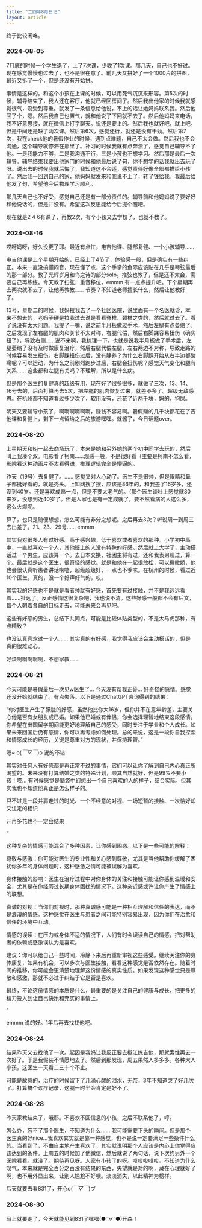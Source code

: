 ```yaml
---
title: "二四年8月日记"
layout: article
---
```



终于比较闲咯。

### 2024-08-05

7月底的时候一个学生退了，上了7次课，少收了1次课。那几天，自己也不好过。现在感觉慢慢也过去了，也不是很在意了。前几天又拼好了一个1000片的拼图，最近又拆了一个，但是还没有开始拼。

事情是这样的。和这个小孩在上课的时候，可以用死气沉沉来形容。第5次的时候，辅导结束了，我人还在客厅，他就已经回房间了。然后我出他家的时候我就感觉很气，没受到尊重。就发了一条信息给他说，不上的话让她妈妈联系我。然后他回了个，嗯。然后我自己也置气，就和他说了下回就不去了。然后他妈妈来电话，我不好意思接，就在微信上打字聊天。说还是要上的。然后我也就好吧，就上吧。但是中间还是缺了两次课。然后第6次，感觉还行，就还是没有干劲。然后第7次，我在check他的暑假作业的时候，遇到点难题，自己不太会做。然后我也不会沟通，这个辅导就停滞在那里了。补习的时候我就有点奔溃了，感觉自己辅导不了他。一是我能力不够，二是我沟通不行，三是小孩也不想学习。然后那是最后一次辅导。辅导结束我要出他家门的时候和他最后说了句，你不想学的话我就出去玩了呀。说出去的时候我就后悔了，我知道这不合适，感觉责任好像全部都推给小孩了。然后我一回到自己的家，他妈妈就发来和我说不上了，转了钱给我。我最后给他发了句，希望他今后物理学习顺利。

那几天自己也不好受，感觉自己还是有一部分责任的。辅导前和他妈妈说了要好好和他说话的，但是并没有。希望这次反思能给今后提个醒吧。

现在就是2 4 6有课了，再教2次，有个小孩又去学校了，也就不教了。

### 2024-08-16

哎呀妈呀，好久没更了耶。最近有点忙，电吉他课、腿部复健、一个小孩辅导……

电吉他课是上个星期开始的，已经上了4节了，体验感一般，但是确实有一些纠正。本来一直没搞懂闷音，现在懂了点，这个手掌的鱼际应该贴在几乎是琴弦最后的那一部分。教了光辉岁月和鸟之诗的部分solo。推弦也教了，但是还不太会，需要自己再练练。今天教了扫弦，重音移位，emmm 有一点点提升吧。下个星期再去两次就不去了，让他再教教…… 节奏？不知道老师擅长什么，然后让他教好了。

13号，星期二的时候，我妈拉我去了一个社区医院，说里面有一个名医就诊，本来不想去的，老妈子硬是拉我过去说是看看脊椎、颈椎之类的，然后就过去了。看了说没有太大问题。我提了一嘴，说之前半月板做过手术，然后左腿有点萎缩了。之后发现了左右腿的肌肉和关节不太对称，右腿代偿，然后右脚踝容易扭伤（确实扭了），导致右侧……说不来啊，我梳理一下。也就是说我半月板做了手术后，左腿萎缩了没有及时做康复治疗，然后右腿代偿左腿，左右两边不对称，导致走路的时候容易发生扭伤。右脚踝扭伤过后，没有静养？为什么右脚踝开始从右半边都酸痛呢？可以运动，为什么之前剧烈跑步过后，右腿会扭伤呢？感觉天气变化和腿有关系…… 这些都和左腿有关吗？不理解，所以是什么病。

但是那个医生的复健真的超级有用，现在好了很多很多，就做了三次，13、14、16号去的，后面打算再去5次，把左腿的肌肉恢复过来，就差不多了。超级无敌感恩。在杭州都不知道看过多少次了，软用没有，还花了近两千块，妈的，狗屎。

明天又要辅导小孩了，啊啊啊啊啊啊，赚钱不容易啊。暑假赚的几千块都花在了吉他课和复健上，剩下一点留给之后的旅游嘿嘿。就酱了，今日话题over。


### 2024-08-20

上星期天和lsj一起去商场玩了，本来是她和另外她的两个初中同学去玩的，然后叫上我凑个双。电影看了柯南……观感一般，不是很好看（主要是柯南不怎么看，影院看这种动画片不太看得进，推理逻辑完全是懵逼的。

昨天（19号）去复健了。…… 感觉又对人心动了。医生不是很帅，但是眼睛和鼻子都挺好看的，就是秃头。上知网搜了搜，应该是86年的，和我差了16岁多，还没到40岁。还是喜欢成熟一点，但是不要太老气的。（那个医生谈吐上感觉就30来岁，没想到近40岁了。但是人家也是有一定成就了，要不然看病的人这么多，这么火爆呢。

算了，也只是随便想想，怎么可能有非分之想呢。之后再去3次？听说周一到周三去出差了。21、23、29号…… emmm 

其实我对很多人有过好感。高于感兴趣，低于喜欢或者喜欢的那种。小学初中高中，一直就喜欢一个人，其他班上的人没有特殊的好感。然后就上大学了，主动搭话过一个男生，应该算一个。去日本交换，社团主将有过，还和我表弟聊过，算一个。最后就是这个医生，很奇怪的感觉。就是和他在一起很放松，可以撒撒娇，他也会很认真听患者讲话唠嗑，超级超级好，一点也不爹味。在杭州的时候，看过近10个医生，真的，没一个好声好气的，哎。

其实我的好感也不是就是看者帅就有好感，首先要有过接触，并不是我远远看着……扯远了。反正感情这很复杂吧，我也说不清。这些好感一般都不会有后文，每个人朝着各自的目标走去，可能未来会再见吧。

这些有好感的男生，总结下共同点，可能是比较体贴类型的，不是太马虎那种，有点精致？

也没认真喜欢过一个人…… 其实真的有好感，我觉得我应该会主动搭话的，但是真的很难动心。

好烦啊啊啊啊啊，不想家教…… 

### 2024-08-21

今天可能是暑假最后一次见w医生了… 今天没有帮我正骨… 好奇怪的感情。感觉还没开始就结束了。有点失落。以下是通过ChatGPT咨询得到的结果：

“你对医生产生了朦胧的好感，虽然他比你大16岁，但你并不在意年龄差，主要关心他是否有女朋友或已婚。如果他已婚或有伴侣，你会选择理智地结束这段感情。你希望在出国留学期间能更好地理解自己的感受，同时专注于学业和个人成长。如果未来回国后仍有感情，你可以再考虑如何处理。总的来说，这是一段你自我探索和情感成长的经历，关键是尊重对方的现状，并保持理智。”

嗯~ o(*￣▽￣*)o 说的不错

其实对任何人有好感都是再正常不过的事情，它们可以让你了解到自己内心真正所渴望的。未来没有打算结婚之类的特殊计划，顺其自然就好，但是99%不要小孩！哎… 有时候感觉是脑袋中幻想出一个自己喜欢的人的样子，结合实际。但其实我也不知道他真正是怎么样子的。

只不过是一段并肩走过的时光、一个不经意的对视、一场短暂的接触、一次恰好却又注定的相识

开再多花也不一定会结果

“

这种复杂的情感可能混合了多种因素，让你感到困惑。以下是一些可能的解释：

尊敬与感激：你可能对医生的专业性和关心感到尊敬，尤其是当他帮助你缓解了困扰你多年的身体问题时，这种感激之情可能被误解为喜欢。

身体接触的影响：医生在治疗过程中对你身体的关注和接触可能让你感到温暖和安全，尤其是在你经历过长期身体困扰的情况下。这种亲近感或许让你产生了情感上的联想。

真诚的对视：当你们对视时，那种真诚感可能是一种相互理解和信任的表达，而不是浪漫的情感。这种感觉在医生与患者之间可能特别容易出现，因为你们在治愈和信任的环境中互动。

情感的误读：在压力或身体不适的情况下，人们有时会误读自己的情感，把对帮助者的依赖或感激误认为是喜欢。

建议：你可以给自己一些时间，冷静下来后再重新审视这些感受。继续关注你的身体康复，如果有机会，可以多次与医生接触，看看这种感觉是否依然存在。随着时间的推移，你可能会更清楚地理解这份情感的真实性质。如果发现这种感觉只是尊敬和感激，那就不必过于纠结于它是否是喜欢。

最终，不论这份情感的本质是什么，最重要的是关注自己的健康与成长，把更多的精力投入到让自己快乐和充实的事情上。

”

emmm 说的好。1年后再去找找他吧。

### 2024-08-24

结果昨天又去找他了一次。起因是我妈让我反正要去椒江练吉他，那就索性再去一次好了。于是我假装不情愿地去了。然后到那发现，周五果然人多多多。各种大人小孩，这医生一天看二三十个不止。

可能是故意的，治疗的时候留下了几滴心酸的泪水，无奈，3年不知道哭了好几次了。打算搞个诊疗记录，这腿一时半会肯定是好不了。

### 2024-08-28

昨天家教结束了，哦耶。不喜欢不回信息的小孩，之后不联系他了，哼。

怎么办，忘不了那个医生，不知道为什么…… 我可能需要下头的瞬间。但是那个医生真的好nice...我喜欢其实就是靠一种感觉，也不是说一定要满足一些条件什么的。当看到了，不由自主地产生喜欢了，其实就说明那个人应该是内心上你觉得应该达到的条件。上周五的时候加了他微信，然后就说了两句话，说下次约另外一个医院看看。就没了。期待再见呀。人家有小孩了的呀。哎哎哎哎哎。不知道为什么叹气，本来就是完全百分之百没有结果的东西，失望就是对的啊，藏在心理就好了啊，也不用外显出来，让别人尴尬不好噢。淡淡消失，以此精神为榜样。

后天就要去看831了，开心o(*￣▽￣*)ブ

### 2024-08-30

马上就要走了，今天就能见到831了嘿嘿(●ˇ∀ˇ●)开森！
